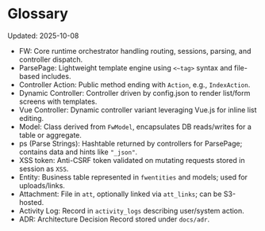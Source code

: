 # Glossary

Updated: 2025-10-08

- FW: Core runtime orchestrator handling routing, sessions, parsing, and controller dispatch.
- ParsePage: Lightweight template engine using `<~tag>` syntax and file-based includes.
- Controller Action: Public method ending with `Action`, e.g., `IndexAction`.
- Dynamic Controller: Controller driven by config.json to render list/form screens with templates.
- Vue Controller: Dynamic controller variant leveraging Vue.js for inline list editing.
- Model: Class derived from `FwModel`, encapsulates DB reads/writes for a table or aggregate.
- ps (Parse Strings): Hashtable returned by controllers for ParsePage; contains data and hints like `"_json"`.
- XSS token: Anti-CSRF token validated on mutating requests stored in session as `XSS`.
- Entity: Business table represented in `fwentities` and models; used for uploads/links.
- Attachment: File in `att`, optionally linked via `att_links`; can be S3-hosted.
- Activity Log: Record in `activity_logs` describing user/system action.
- ADR: Architecture Decision Record stored under `docs/adr`.
